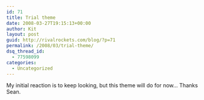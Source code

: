 ```yaml
---
id: 71
title: Trial theme
date: 2008-03-27T19:15:13+00:00
author: Kit
layout: post
guid: http://rivalrockets.com/blog/?p=71
permalink: /2008/03/trial-theme/
dsq_thread_id:
  - 77598099
categories:
  - Uncategorized
---
```

My initial reaction is to keep looking, but this theme will do for now&#8230; Thanks Sean.